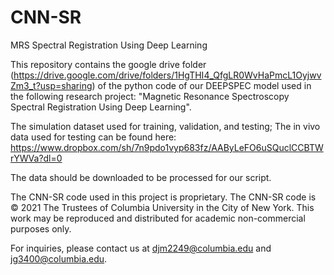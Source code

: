 # CNN-SR
MRS Spectral Registration Using Deep Learning

This repository contains the google drive folder (https://drive.google.com/drive/folders/1HgTHI4_QfgLR0WvHaPmcL1OyjwvZm3_t?usp=sharing) of the python code of our DEEPSPEC model used in the following research project: "Magnetic Resonance Spectroscopy Spectral Registration Using Deep Learning".

The simulation dataset used for training, validation, and testing; The in vivo data used for testing can be found here: https://www.dropbox.com/sh/7n9pdo1vyp683fz/AAByLeFO6uSQuclCCBTWrYWVa?dl=0

The data should be downloaded to be processed for our script.

The CNN-SR code used in this project is proprietary. The CNN-SR code is © 2021 The Trustees of Columbia University in the City of New York. This work may be reproduced and distributed for academic non-commercial purposes only.

For inquiries, please contact us at djm2249@columbia.edu and jg3400@columbia.edu.
